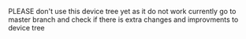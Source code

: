 PLEASE don't use this device tree yet as it do not work currently go to master branch and check if there is extra changes and improvments to device tree

